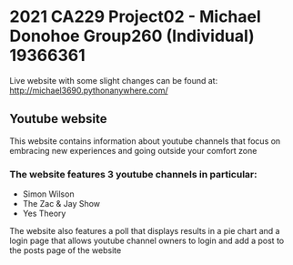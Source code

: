 # 2021 CA229 Project02 - Michael Donohoe Group260 (Individual) 19366361

Live website with some slight changes can be found at: http://michael3690.pythonanywhere.com/

## Youtube website

This website contains information about youtube channels that focus on 
embracing new experiences and going outside your comfort zone

### The website features 3 youtube channels in particular:

* Simon Wilson
* The Zac & Jay Show
* Yes Theory

The website also features a poll that displays results in a pie chart 
and a login page that allows youtube channel owners to login 
and add a post to the posts page of the website

